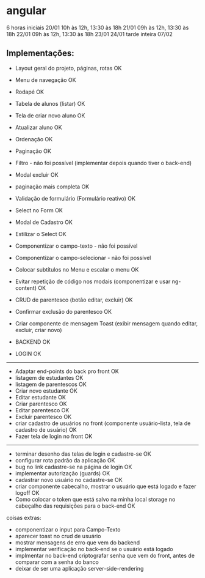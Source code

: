 # angular

6 horas iniciais
20/01 10h às 12h, 13:30 às 18h
21/01 09h às 12h, 13:30 às 18h
22/01 09h às 12h, 13:30 às 18h
23/01
24/01
tarde inteira 07/02

## Implementações:

- Layout geral do projeto, páginas, rotas OK
- Menu de navegação OK
- Rodapé OK
- Tabela de alunos (listar) OK
- Tela de criar novo aluno OK
- Atualizar aluno OK
- Ordenação OK
- Paginação OK
- Filtro - não foi possível (implementar depois quando tiver o back-end)
- Modal excluir OK
- paginação mais completa OK
- Validação de formulário (Formulário reativo) OK
- Select no Form OK
- Modal de Cadastro OK
- Estilizar o Select OK

- Componentizar o campo-texto - não foi possível
- Componentizar o campo-selecionar - não foi possível
- Colocar subtítulos no Menu e escalar o menu OK
- Evitar repetição de código nos modais (componentizar e usar ng-content) OK

- CRUD de parentesco (botão editar, excluir) OK
- Confirmar exclusão do parentesco OK

- Criar componente de mensagem Toast (exibir mensagem quando editar, excluir, criar novo)
- BACKEND OK
- LOGIN OK



_____________________________________________________
- Adaptar end-points do back pro front OK
- listagem de estudantes OK
- listagem de parentescos OK
- Criar novo estudante OK
- Editar estudante OK
- Criar parentesco OK
- Editar parentesco OK
- Excluir parentesco OK
- criar cadastro de usuários no front (componente usuário-lista, tela de cadastro de usuário) OK
- Fazer tela de login no front OK

_____________________________________________________

- terminar desenho das telas de login e cadastre-se OK
- configurar rota padrão da aplicação OK
- bug no link cadastre-se na página de login OK
- implementar autorização (guards) OK
- cadastrar novo usuário no cadastre-se OK
- criar componente cabecalho, mostrar o usuário que está logado e fazer logoff OK
- Como colocar o token que está salvo na minha local storage no cabeçalho das requisições para o back-end OK

coisas extras:
- componentizar o input para Campo-Texto
- aparecer toast no crud de usuário
- mostrar mensagens de erro que vem do backend
- implementar verificação no back-end se o usuário está logado
- implmentar no back-end criptografar senha que vem do front, antes de comparar com a senha do banco
- deixar de ser uma aplicação server-side-rendering
